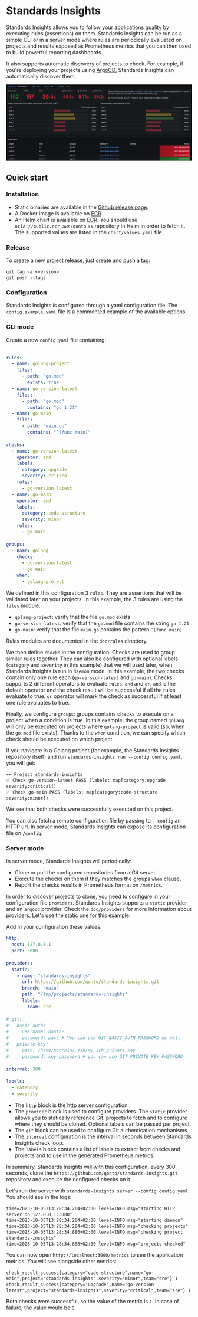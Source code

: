 # Standards Insights

Standards Insights allows you to follow your applications quality by executing rules (assertions) on them. Standards Insights can be run as a simple CLI or in a server mode where rules are periodically evaluated on projects and results exposed as Prometheus metrics that you can then used to build powerful reporting dashboards.

It also supports automatic discovery of projects to check. For example, if you're deploying your projects using [ArgoCD](https://argo-cd.readthedocs.io/en/stable/), Standards Insights can automatically discover them.

![Grafana Dashboard showing Standards Insights metrics](doc/img/grafana.png?raw=true "Grafana dashboard with example data")

## Quick start

### Installation

- Static binaries are available in the [Github release page](https://github.com/qonto/standards-insights/releases).
- A Docker Image is available on [ECR](https://gallery.ecr.aws/qonto/standards-insights).
- An Helm chart is available on [ECR](https://gallery.ecr.aws/qonto/standards-insights-chart). You should use `ociA://public.ecr.aws/qonto` as repository in Helm in order to fetch it. The supported values are listed in the `chart/values.yaml` file.

### Release

To create a new project release, just create and push a tag:

```
git tag -a <version>
git push --tags
```

### Configuration

Standards Insights is configured through a yaml configuration file. The `config.example.yaml` file is a commented example of the available options.

### CLI mode

Create a new `config.yaml` file containing:

```yaml

rules:
  - name: golang-project
    files:
      - path: "go.mod"
        exists: true
  - name: go-version-latest
    files:
      - path: "go.mod"
        contains: "go 1.21"
  - name: go-main
    files:
      - path: "main.go"
        contains: "^(func main)"

checks:
  - name: go-version-latest
    operator: and
    labels:
      category: upgrade
      severity: critical
    rules:
      - go-version-latest
  - name: go-main
    operator: and
    labels:
      category: code-structure
      severity: minor
    rules:
      - go-main

groups:
  - name: golang
    checks:
      - go-version-latest
      - go-main
    when:
      - golang-project
```

We defined in this configuration 3 `rules`. They are assertions that will be validated later on your projects. In this example, the 3 rules are using the `files` module:

- `golang-project`: verify that the file `go.mod` exists
- `go-version-latest`: verify that the `go.mod` file contains the string `go 1.21`
- `go-main`: verify that the file `main.go` contains the pattern `^(func main)`

Rules modules are documented in the `doc/rules` directory.

We then define `checks` in the configuration. Checks are used to group similar rules together. They can also be configured with optional labels (`category` and `severity` in this example) that we will used later, when Standards Insights is run in `daemon` mode.
In this example, the two checks contain only one rule each (`go-version-latest` and `go-main`).
Checks supports 2 different operators to evaluate `rules`: `and` and `or`.
`and` is the default operator and the check result will be successful if all the rules evaluate to true.
`or` operator will mark the check as successful if at least one rule evaluates to true.

Finally, we configure `groups`: groups contains checks to execute on a project when a condition is true. In this example, the group named `golang` will only be executed on projects where `golang-project` is valid (so, when the `go.mod` file exists). Thanks to the `when` condition, we can specify which check should be executed on which project.

If you navigate in a Golang project (for example, the Standards Insights repository itself) and run `standards-insights run --config config.yaml`, you will get:

```
== Project standards-insights
✅ Check go-version-latest PASS (labels: map[category:upgrade severity:critical])
✅ Check go-main PASS (labels: map[category:code-structure severity:minor])
```

We see that both checks were successfully executed on this project.

You can also fetch a remote configuration file by passing to `--config` an HTTP url. In server mode, Standards Insights can expose its configuration file on `/config`.

### Server mode

In server mode, Standards Insights will periodically:

- Clone or pull the configured repositories from a Git server.
- Execute the checks on them if they matches the groups `when` clause.
- Report the checks results in Prometheus format on `/metrics`.

In order to discover projects to clone, you need to configure in your configuration file `providers`. Standards Insights supports a `static` provider and an `argocd` provider. Check the `doc/providers` for more information about providers. Let's use the static one for this example.

Add in your configuration these values:

```yaml
http:
  host: 127.0.0.1
  port: 3000

providers:
  static:
    - name: "standards-insights"
      url: https://github.com/qonto/standards-insights.git
      branch: "main"
      path: "/tmp/projects/standards-insights"
      labels:
        team: sre

# git:
#   basic-auth:
#     username: oauth2
#     password: pass # You can use GIT_BASIC_AUTH_PASSWORD as well
#   private-key:
#     path: /home/mcorbin/.ssh/my_ssh_private_key
#     password: key-password # you can use GIT_PRIVATE_KEY_PASSWORD

interval: 300

labels:
  - category
  - severity

```

- The `http` block is the http server configuration.
- The `provider` block is used to configure providers. The `static` provider allows you to statically reference Git. projects to fetch and to configure where they should be cloned. Optional labels can be passed per project.
- The `git` block can be used to configure Git authentication mechanisms.
- The `interval` configuration is the interval in seconds between Standards Insights check loop.
- The `labels` block contains a list of labels to extract from checks and projects and to use in the generated Prometheus metrics.

In summary, Standards Insights will with this configuration, every 300 seconds,  clone the `https://github.com/qonto/standards-insights.git` repository and execute the configured checks on it.

Let's run the server with `standards-insights server --config config.yaml`. You should see in the logs:

```
time=2023-10-05T13:28:34.204+02:00 level=INFO msg="starting HTTP server on 127.0.0.1:3000"
time=2023-10-05T13:28:34.204+02:00 level=INFO msg="starting daemon"
time=2023-10-05T13:28:34.204+02:00 level=INFO msg="checking projects"
time=2023-10-05T13:28:34.886+02:00 level=INFO msg="checking project standards-insights"
time=2023-10-05T13:28:34.886+02:00 level=INFO msg="projects checked"
```

You can now open `http://localhost:3000/metrics` to see the application metrics. You will see alongside other metrics:

```
check_result_success{category="code-structure",name="go-main",project="standards-insights",severity="minor",team="sre"} 1
check_result_success{category="upgrade",name="go-version-latest",project="standards-insights",severity="critical",team="sre"} 1
```

Both checks were successful, so the value of the metric is `1`. In case of failure, the value would be `0`.

